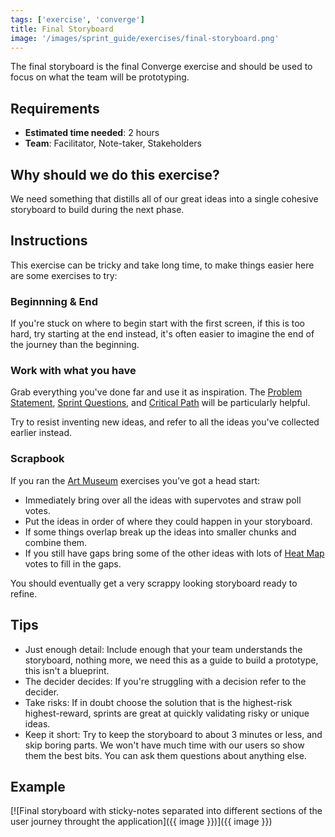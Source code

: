 ```yaml
---
tags: ['exercise', 'converge']
title: Final Storyboard
image: '/images/sprint_guide/exercises/final-storyboard.png'
---
```


The final storyboard is the final Converge exercise and should be used to focus
on what the team will be prototyping.

## Requirements

- **Estimated time needed**: 2 hours
- **Team**: Facilitator, Note-taker, Stakeholders

## Why should we do this exercise?

We need something that distills all of our great ideas into a single cohesive
storyboard to build during the next phase.

## Instructions

This exercise can be tricky and take long time, to make things easier here are
some exercises to try:

### Beginnning & End

If you're stuck on where to begin start with the first screen, if this is too
hard, try starting at the end instead, it's often easier to imagine the end of
the journey than the beginning.

### Work with what you have

Grab everything you've done far and use it as inspiration. The [Problem Statement](/sprint-guide/exercises/problem-statement),
 [Sprint Questions](/sprint-guide/exercises/sprint-questions), and [Critical Path](/sprint-guide/exercises/critical-path) will be particularly helpful.

Try to resist inventing new ideas, and refer to all the ideas you've collected
earlier instead.

### Scrapbook

If you ran the [Art Museum](/sprint-guide/exercises/art-museum) exercises you've got a head start:

- Immediately bring over all the ideas with supervotes and straw poll votes.
- Put the ideas in order of where they could happen in your storyboard.
- If some things overlap break up the ideas into smaller chunks and combine them.
- If you still have gaps bring some of the other ideas with lots of [Heat Map](/sprint-guide/exercises/heat-map)
  votes to fill in the gaps.

You should eventually get a very scrappy looking storyboard ready to refine.

## Tips

- Just enough detail: Include enough that your team understands the storyboard,
  nothing more, we need this as a guide to build a prototype, this isn't a
  blueprint.
- The decider decides: If you're struggling with a decision refer to the
  decider.
- Take risks: If in doubt choose the solution that is the highest-risk
  highest-reward, sprints are great at quickly validating risky or unique
  ideas.
- Keep it short: Try to keep the storyboard to about 3 minutes or less, and
  skip boring parts. We won't have much time with our users so show them the
  best bits. You can ask them questions about anything else.

## Example
[![Final storyboard with sticky-notes separated into different sections of the user journey throught the application]({{ image }})]({{ image }})
